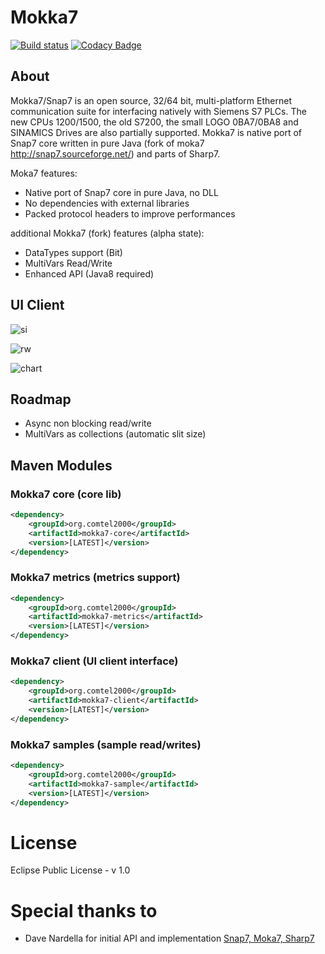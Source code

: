 # Mokka7
[![Build status](https://travis-ci.org/comtel2000/mokka7.svg?branch=master)](https://travis-ci.org/comtel2000/mokka7)
[![Codacy Badge](https://api.codacy.com/project/badge/grade/6f9977dc35fc4eb1b51328539c7515ea)](https://www.codacy.com/app/comtel2000/mokka7)

## About
Mokka7/Snap7 is an open source, 32/64 bit, multi-platform Ethernet communication suite for interfacing natively with Siemens S7 PLCs. The new CPUs 1200/1500, the old S7200, the small LOGO 0BA7/0BA8 and SINAMICS Drives are also partially supported.
Mokka7 is native port of Snap7 core written in pure Java (fork of moka7 http://snap7.sourceforge.net/) and parts of Sharp7.

Moka7 features:
* Native port of Snap7 core in pure Java, no DLL
* No dependencies with external libraries
* Packed protocol headers to improve performances

additional Mokka7 (fork) features (alpha state):
* DataTypes support (Bit)
* MultiVars Read/Write
* Enhanced API (Java8 required)

## UI Client

![si](https://github.com/comtel2000/mokka7/blob/master/doc/sys_info.png "System Info")

![rw](https://github.com/comtel2000/mokka7/blob/master/doc/read_write.png "Read and Write")

![chart](https://github.com/comtel2000/mokka7/blob/master/doc/chart.png "Chart View")


## Roadmap
* Async non blocking read/write
* MultiVars as collections (automatic slit size)

## Maven Modules

### Mokka7 core (core lib)
```xml
<dependency>
    <groupId>org.comtel2000</groupId>
    <artifactId>mokka7-core</artifactId>
    <version>[LATEST]</version>
</dependency>
```

### Mokka7 metrics (metrics support)
```xml
<dependency>
    <groupId>org.comtel2000</groupId>
    <artifactId>mokka7-metrics</artifactId>
    <version>[LATEST]</version>
</dependency>
```

### Mokka7 client (UI client interface)
```xml
<dependency>
    <groupId>org.comtel2000</groupId>
    <artifactId>mokka7-client</artifactId>
    <version>[LATEST]</version>
</dependency>
```

### Mokka7 samples (sample read/writes)
```xml
<dependency>
    <groupId>org.comtel2000</groupId>
    <artifactId>mokka7-sample</artifactId>
    <version>[LATEST]</version>
</dependency>
```

# License
Eclipse Public License - v 1.0

# Special thanks to
* Dave Nardella for initial API and implementation [Snap7, Moka7, Sharp7](http://snap7.sourceforge.net)